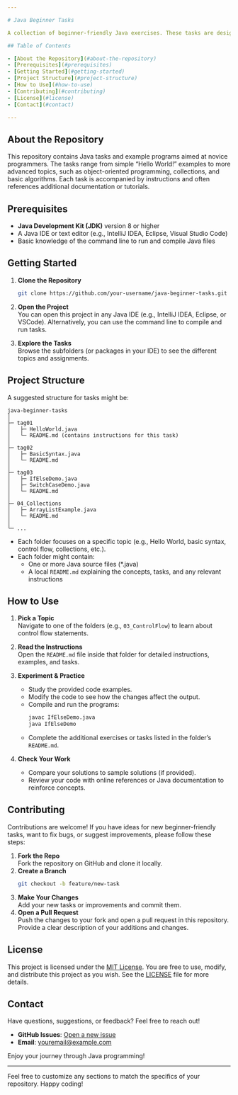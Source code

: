 ```yaml
---

# Java Beginner Tasks

A collection of beginner-friendly Java exercises. These tasks are designed to help new Java developers practice fundamental concepts in an incremental manner. Each task focuses on specific Java features or techniques, helping you progress through the language step by step.

## Table of Contents

- [About the Repository](#about-the-repository)
- [Prerequisites](#prerequisites)
- [Getting Started](#getting-started)
- [Project Structure](#project-structure)
- [How to Use](#how-to-use)
- [Contributing](#contributing)
- [License](#license)
- [Contact](#contact)

---
```


## About the Repository

This repository contains Java tasks and example programs aimed at novice programmers. The tasks range from simple “Hello World!” examples to more advanced topics, such as object-oriented programming, collections, and basic algorithms. Each task is accompanied by instructions and often references additional documentation or tutorials.

## Prerequisites

- **Java Development Kit (JDK)** version 8 or higher
- A Java IDE or text editor (e.g., IntelliJ IDEA, Eclipse, Visual Studio Code)
- Basic knowledge of the command line to run and compile Java files

## Getting Started

1. **Clone the Repository**  
   ```bash
   git clone https://github.com/your-username/java-beginner-tasks.git
   ```

2. **Open the Project**  
   You can open this project in any Java IDE (e.g., IntelliJ IDEA, Eclipse, or VSCode). Alternatively, you can use the command line to compile and run tasks.

3. **Explore the Tasks**  
   Browse the subfolders (or packages in your IDE) to see the different topics and assignments.

## Project Structure

A suggested structure for tasks might be:

```
java-beginner-tasks
│
├─ tag01
│   ├─ HelloWorld.java
│   └─ README.md (contains instructions for this task)
│
├─ tag02
│   ├─ BasicSyntax.java
│   └─ README.md
│
├─ tag03
│   ├─ IfElseDemo.java
│   ├─ SwitchCaseDemo.java
│   └─ README.md
│
├─ 04_Collections
│   ├─ ArrayListExample.java
│   └─ README.md
│
└─ ...
```

- Each folder focuses on a specific topic (e.g., Hello World, basic syntax, control flow, collections, etc.).
- Each folder might contain:
  - One or more Java source files (*.java)
  - A local `README.md` explaining the concepts, tasks, and any relevant instructions

## How to Use

1. **Pick a Topic**  
   Navigate to one of the folders (e.g., `03_ControlFlow`) to learn about control flow statements.

2. **Read the Instructions**  
   Open the `README.md` file inside that folder for detailed instructions, examples, and tasks.

3. **Experiment & Practice**  
   - Study the provided code examples.
   - Modify the code to see how the changes affect the output.
   - Compile and run the programs:
     ```bash
     javac IfElseDemo.java
     java IfElseDemo
     ```
   - Complete the additional exercises or tasks listed in the folder’s `README.md`.

4. **Check Your Work**  
   - Compare your solutions to sample solutions (if provided).
   - Review your code with online references or Java documentation to reinforce concepts.

## Contributing

Contributions are welcome! If you have ideas for new beginner-friendly tasks, want to fix bugs, or suggest improvements, please follow these steps:

1. **Fork the Repo**  
   Fork the repository on GitHub and clone it locally.
2. **Create a Branch**  
   ```bash
   git checkout -b feature/new-task
   ```
3. **Make Your Changes**  
   Add your new tasks or improvements and commit them.
4. **Open a Pull Request**  
   Push the changes to your fork and open a pull request in this repository. Provide a clear description of your additions and changes.

## License

This project is licensed under the [MIT License](LICENSE). You are free to use, modify, and distribute this project as you wish. See the [LICENSE](LICENSE) file for more details.

## Contact

Have questions, suggestions, or feedback? Feel free to reach out!

- **GitHub Issues**: [Open a new issue](https://github.com/your-username/java-beginner-tasks/issues)  
- **Email**: youremail@example.com  

Enjoy your journey through Java programming!

---

Feel free to customize any sections to match the specifics of your repository. Happy coding!
